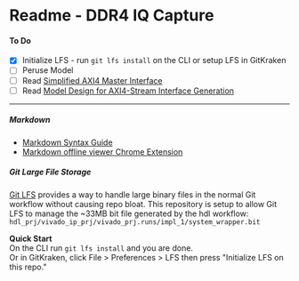 # Readme - DDR4 IQ Capture

#### To Do
- [x] Initialize LFS - run `git lfs install` on the CLI or setup LFS in GitKraken
- [ ] Peruse Model
- [ ] Read [Simplified AXI4 Master Interface](https://www.mathworks.com/help/soc/ug/model-design-for-axi4-master-interface-generation.html)
- [ ] Read [Model Design for AXI4-Stream Interface Generation](https://www.mathworks.com/help/supportpkg/xilinxzynq7000/ug/model-design-for-axi4-stream-interface-generation.html)  

<hr>

##### Markdown
* [Markdown Syntax Guide](https://guides.github.com/features/mastering-markdown/)
* [Markdown offline viewer Chrome Extension](https://chrome.google.com/webstore/detail/markdown-preview-plus/febilkbfcbhebfnokafefeacimjdckgl)  

##### Git Large File Storage
[Git LFS](https://git-lfs.github.com/)
provides a way to handle large binary files in the normal Git workflow without causing repo bloat.
This repository is setup to allow Git LFS to manage the ~33MB bit file generated by the hdl workflow:  
```hdl_prj/vivado_ip_prj/vivado_prj.runs/impl_1/system_wrapper.bit```

**Quick Start**  
On the CLI run `git lfs install` and you are done.  
Or in GitKraken, click File > Preferences > LFS then press "Initialize LFS on this repo."  


